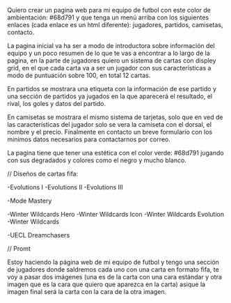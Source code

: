 Quiero crear un pagina web para mi equipo de futbol con este color de ambientación: #68d791 y que tenga un menú arriba con los siguientes enlaces (cada enlace es un html diferente): jugadores, partidos, camisetas, contacto. 

La pagina inicial va ha ser a modo de introductora sobre información del equipo y un poco resumen de lo que te vas a encontrar a lo largo de la pagina, en la parte de jugadores quiero un sistema de cartas con displey grid, en el que cada carta va a ser un jugador con sus características a modo de puntuación sobre 100, en total 12 cartas. 

En partidos se mostrara una etiqueta con la información de ese partido y una sección de partidos ya jugados en la que aparecerá el resultado, el rival, los goles y datos del partido. 

En camisetas se mostrara el mismo sistema de tarjetas, solo que en ved de las características del jugador solo se vera la camiseta con el dorsal, el nombre y el precio. 
Finalmente en contacto un breve formulario con los mínimos datos necesarios para contactarnos por correo. 

La pagina tiene que tener una estética con el color verde: #68d791 jugando con sus degradados y colores como el negro y mucho blanco.

// Diseños de cartas fifa:

-Evolutions I
-Evolutions II
-Evolutions III

-Mode Mastery

-Winter Wildcards Hero
-Winter Wildcards Icon
-Winter Wildcards Evolution
-Winter Wildcards

-UECL Dreamchasers

// Promt

Estoy haciendo la página web de mi equipo de futbol y tengo una sección de jugadores donde saldremos cada uno con una carta en formato fifa, te voy a pasar dos imágenes (una es de la carta con una cara estándar y otra imagen que es la cara que quiero que aparezca en la carta) asique la imagen final será la carta con la cara de la otra imagen.